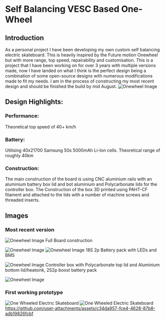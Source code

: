 # Self Balancing VESC Based One-Wheel

## Introduction
As a personal project I have been developing my own custom self balancing electric skateboard. This is heavily inspired by the Future motion Onewheel but with more range, top speed, repairability and customisation. This is a project that I have been working on for over 3 years with multiple versions made, now I have landed on what I think is the perfect design being a combination of some open-source designs with numerous modifications made to fit my needs. I am in the process of constructing my most recent design and should be finished the build by mid August.
![Onewheel Image](V2XR1.png)

## Design Highlights:

### Performance: 
Theoretical top speed of 40+ km/h
### Battery: 
Utilising 40x21700 Samsung 50s 5000mAh Li-Ion cells. Theoretical range of roughly 40km
### Construction: 
The main construction of the board is using CNC aluminium rails with an aluminium battery box lid and bot aluminium and Polycarbonate lids for the controller box. The Construction of the box 3D printed using PAHT-CF filament and attached to the lids with a number of machine screws and threaded inserts. 

## Images
### Most recent version
![Onewheel Image](V2XR3.png)
Full Board construction

![Onewheel Image](V2XR4.png)
![Onewheel Image](V2XR5.png)
18S 2p Battery pack with LEDs and BMS

![Onewheel Image](V2XR6.png)
Controller box with Polycarbonate top lid and Aluminium bottom lid/heatsink, 2S2p boost battery pack

![Onewheel Image](V2XR2.png)

### First working prototype
![One Wheeled Electric Skateboard](/Images/One_Wheel.png)
![One Wheeled Electric Skateboard](Version1.jpg)
https://github.com/user-attachments/assets/c34da957-fce4-4628-87b8-adb19826fcbf

